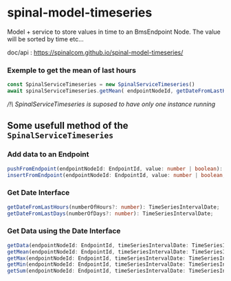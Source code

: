 # spinal-model-timeseries

Model + service to store values in time to an BmsEndpoint Node.
The value will be sorted by time etc...

doc/api : https://spinalcom.github.io/spinal-model-timeseries/

### Exemple to get the mean of last hours
```ts
const SpinalServiceTimeseries = new SpinalServiceTimeseries()
await spinalServiceTimeseries.getMean( endpointNodeId, getDateFromLastHours(1) );
```
_/!\ SpinalServiceTimeseries is suposed to have only one instance running_

## Some usefull method of the `SpinalServiceTimeseries`
### Add data to an Endpoint
```ts
pushFromEndpoint(endpointNodeId: EndpointId, value: number | boolean): Promise<boolean>;
insertFromEndpoint(endpointNodeId: EndpointId, value: number | boolean, date: number | string | Date): Promise<boolean>;
```
### Get Date Interface
```ts
getDateFromLastHours(numberOfHours?: number): TimeSeriesIntervalDate;
getDateFromLastDays(numberOfDays?: number): TimeSeriesIntervalDate;
```

### Get Data using the Date Interface
```ts
getData(endpointNodeId: EndpointId, timeSeriesIntervalDate: TimeSeriesIntervalDate): Promise<SpinalDateValue[]>;
getMean(endpointNodeId: EndpointId, timeSeriesIntervalDate: TimeSeriesIntervalDate): Promise<number>;
getMax(endpointNodeId: EndpointId, timeSeriesIntervalDate: TimeSeriesIntervalDate): Promise<number>;
getMin(endpointNodeId: EndpointId, timeSeriesIntervalDate: TimeSeriesIntervalDate): Promise<number>;
getSum(endpointNodeId: EndpointId, timeSeriesIntervalDate: TimeSeriesIntervalDate): Promise<number>;
```

